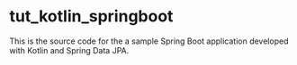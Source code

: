 # tut_kotlin_springboot
This is the source code for the a sample Spring Boot application developed with Kotlin and Spring Data JPA.
